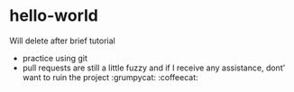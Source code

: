 # hello-world
Will delete after brief tutorial

* practice using git
* pull requests are still a little fuzzy and if I receive any assistance, dont' want to ruin the project
:grumpycat:
:coffeecat:

